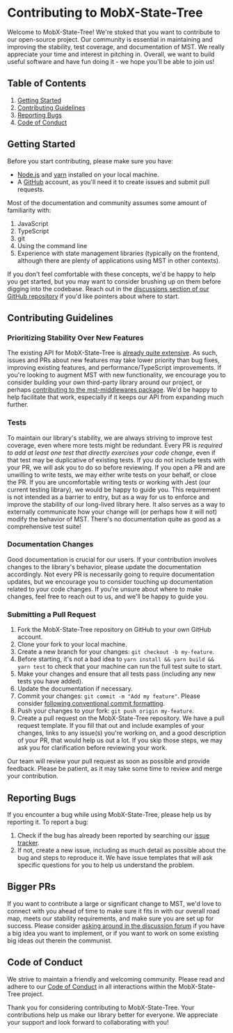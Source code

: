 # Contributing to MobX-State-Tree

Welcome to MobX-State-Tree! We're stoked that you want to contribute to our
open-source project. Our community is essential in maintaining and improving the
stability, test coverage, and documentation of MST. We really appreciate your
time and interest in pitching in. Overall, we want to build useful software and
have fun doing it - we hope you'll be able to join us!

## Table of Contents

1. [Getting Started](#getting-started)
2. [Contributing Guidelines](#contributing-guidelines)
3. [Reporting Bugs](#reporting-bugs)
4. [Code of Conduct](#code-of-conduct)

## Getting Started

Before you start contributing, please make sure you have:

- [Node.js](https://nodejs.org/en) and [yarn](https://yarnpkg.com/) installed on
  your local machine.
- A [GitHub](https://github.com/) account, as you'll need it to create issues
  and submit pull requests.

Most of the documentation and community assumes some amount of familiarity with:

1. JavaScript
2. TypeScript
3. git
4. Using the command line
5. Experience with state management libraries (typically on the frontend,
   although there are plenty of applications using MST in other contexts).

If you don't feel comfortable with these concepts, we'd be happy to help you get
started, but you may want to consider brushing up on them before digging into
the codebase. Reach out in the
[discussions section of our GitHub repository](https://github.com/mobxjs/mobx-state-tree/discussions)
if you'd like pointers about where to start.

## Contributing Guidelines

### Prioritizing Stability Over New Features

The existing API for MobX-State-Tree is
[already quite extensive](https://mobx-state-tree.js.org/intro/welcome). As
such, issues and PRs about new features may take lower priority than bug fixes,
improving existing features, and performance/TypeScript improvements. If you're
looking to augment MST with new functionality, we encourage you to consider
building your own third-party library around our project, or perhaps
[contributing to the mst-middlewares package](https://github.com/coolsoftwaretyler/mst-middlewares).
We'd be happy to help facilitate that work, especially if it keeps our API from
expanding much further.

### Tests

To maintain our library's stability, we are always striving to improve test
coverage, even where more tests might be redundant. Every PR is _required to add
at least one test that directly exercises your code change_, even if that test
may be duplicative of existing tests. If you do not include tests with your PR,
we will ask you to do so before reviewing. If you open a PR and are unwilling to
write tests, we may either write tests on your behalf, or close the PR. If you
are uncomfortable writing tests or working with Jest (our current testing
library), we would be happy to guide you. This requirement is not intended as a
barrier to entry, but as a way for us to enforce and improve the stability of
our long-lived library here. It also serves as a way to externally communicate
how your change will (or perhaps how it will not) modify the behavior of MST.
There's no documentation quite as good as a comprehensive test suite!

### Documentation Changes

Good documentation is crucial for our users. If your contribution involves
changes to the library's behavior, please update the documentation accordingly.
Not every PR is necessarily going to require documentation updates, but we
encourage you to consider touching up documentation related to your code
changes. If you're unsure about where to make changes, feel free to reach out to
us, and we'll be happy to guide you.

### Submitting a Pull Request

1. Fork the MobX-State-Tree repository on GitHub to your own GitHub account.
2. Clone your fork to your local machine.
3. Create a new branch for your changes: `git checkout -b my-feature`.
4. Before starting, it's not a bad idea to
   `yarn install && yarn build && yarn test` to check that your machine can run
   the full test suite to start.
5. Make your changes and ensure that all tests pass (including any new tests you
   have added).
6. Update the documentation if necessary.
7. Commit your changes: `git commit -m "Add my feature"`. Please consider
   [following conventional commit formatting](https://www.conventionalcommits.org/en/v1.0.0/).
8. Push your changes to your fork: `git push origin my-feature`.
9. Create a pull request on the MobX-State-Tree repository. We have a pull
   request template. If you fill that out and include examples of your changes,
   links to any issue(s) you're working on, and a good description of your PR,
   that would help us out a lot. If you skip those steps, we may ask you for
   clarification before reviewing your work.

Our team will review your pull request as soon as possible and provide feedback.
Please be patient, as it may take some time to review and merge your
contribution.

## Reporting Bugs

If you encounter a bug while using MobX-State-Tree, please help us by reporting
it. To report a bug:

1. Check if the bug has already been reported by searching our
   [issue tracker](https://github.com/mobxjs/mobx-state-tree/issues).
2. If not, create a new issue, including as much detail as possible about the
   bug and steps to reproduce it. We have issue templates that will ask specific
   questions for you to help us understand the problem.

## Bigger PRs

If you want to contribute a large or significant change to MST, we'd love to
connect with you ahead of time to make sure it fits in with our overall road
map, meets our stability requirements, and make sure you are set up for success.
Please consider
[asking around in the discussion forum](https://github.com/mobxjs/mobx-state-tree/discussions)
if you have a big idea you want to implement, or if you want to work on some
existing big ideas out therein the communist.

## Code of Conduct

We strive to maintain a friendly and welcoming community. Please read and adhere
to our [Code of Conduct](CODE_OF_CONDUCT.md) in all interactions within the
MobX-State-Tree project.

Thank you for considering contributing to MobX-State-Tree. Your contributions
help us make our library better for everyone. We appreciate your support and
look forward to collaborating with you!
